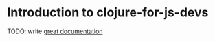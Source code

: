 # Introduction to clojure-for-js-devs

TODO: write [great documentation](http://jacobian.org/writing/what-to-write/)
